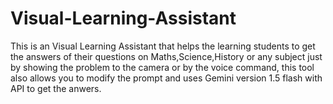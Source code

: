 # Visual-Learning-Assistant
This is an Visual Learning Assistant that helps the learning students to get the answers of their questions on Maths,Science,History or any subject just by showing the problem to the camera or by the voice command, this tool also allows you to modify the prompt and uses Gemini version 1.5 flash with API to get the anwers.
